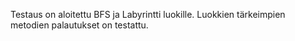 Testaus on aloitettu BFS ja Labyrintti luokille. Luokkien tärkeimpien metodien palautukset on testattu.

